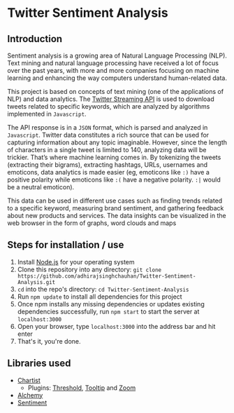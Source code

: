 # Twitter Sentiment Analysis

## Introduction
Sentiment analysis is a growing area of Natural Language Processing (NLP). Text mining and natural language processing have received a lot of focus over the past years, with more and more companies focusing on machine learning and enhancing the way computers understand human-related data.

This project is based on concepts of text mining (one of the applications of NLP) and data analytics. The [Twitter Streaming API][twitter] is used to download tweets related to specific keywords, which are analyzed by algorithms implemented in ```Javascript```.

The API response is in a ```JSON``` format, which is parsed and analyzed in ```Javascript```. Twitter data constitutes a rich source that can be used for capturing information about any topic imaginable. However, since the length of characters in a single tweet is limited to 140, analyzing data will be trickier.
That’s where machine learning comes in. By tokenizing the tweets (extracting their bigrams), extracting hashtags, URLs, usernames and emoticons, data analytics is made easier (eg, emoticons like ```:)``` have a positive polarity while emoticons like ```:(``` have a negative polarity. ```:|``` would be a neutral emoticon).

This data can be used in different use cases such as finding trends related to a specific keyword, measuring brand sentiment, and gathering feedback about new products and services.
The data insights can be visualized in the web browser in the form of graphs, word clouds and maps

## Steps for installation / use
1. Install [Node.js][nodejs] for your operating system
2. Clone this repository into any directory: ```git clone https://github.com/adhirajsinghchauhan/Twitter-Sentiment-Analysis.git```
3. ```cd``` into the repo's directory: ```cd Twitter-Sentiment-Analysis```
4. Run ```npm update``` to install all dependencies for this project
5. Once npm installs any missing dependencies or updates existing dependencies successfully, run ```npm start``` to start the server at ```localhost:3000```
6. Open your browser, type ```localhost:3000``` into the address bar and hit enter
7. That's it, you're done.

## Libraries used
* [Chartist][chartist]
  * Plugins: [Threshold][chartist-threshold], [Tooltip][chartist-tooltip] and [Zoom][chartist-zoom]
* [Alchemy][alchemy]
* [Sentiment][sentiment]

[twitter]: https://dev.twitter.com/streaming/overview/
[nodejs]: https://nodejs.org/en/download/current/
[chartist]: https://github.com/gionkunz/chartist-js/
[chartist-threshold]: https://github.com/gionkunz/chartist-plugin-threshold/
[chartist-tooltip]: https://github.com/Globegitter/chartist-plugin-tooltip/
[chartist-zoom]: https://github.com/hansmaad/chartist-plugin-zoom/
[alchemy]: https://github.com/GraphAlchemist/Alchemy
[sentiment]: https://github.com/thisandagain/sentiment/
